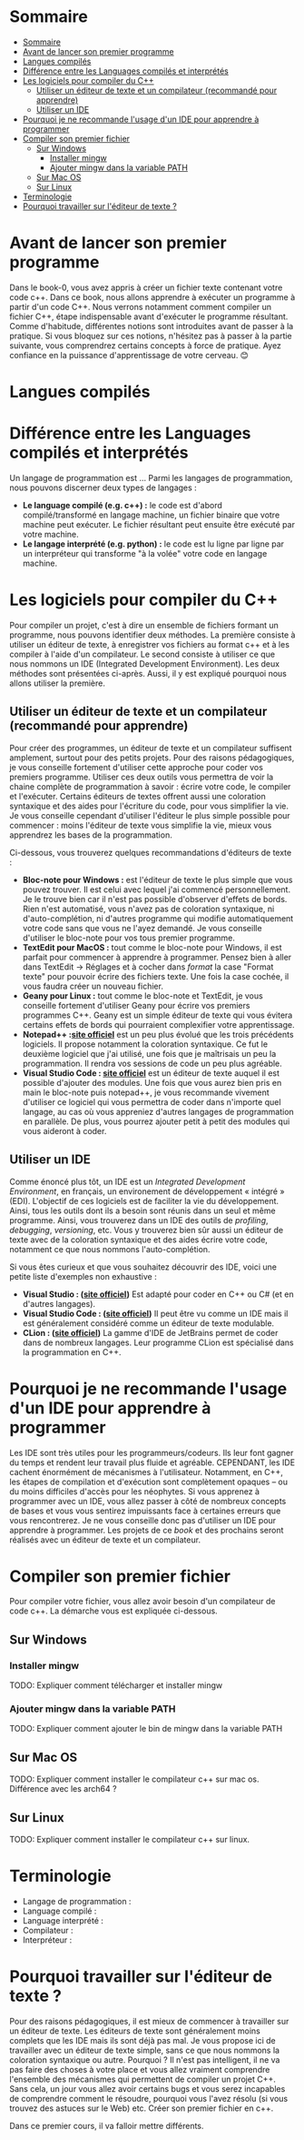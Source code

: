 # Sommaire 
- [Sommaire](#sommaire)
- [Avant de lancer son premier programme](#avant-de-lancer-son-premier-programme)
- [Langues compilés](#langues-compilés)
- [Différence entre les Languages compilés et interprétés](#différence-entre-les-languages-compilés-et-interprétés)
- [Les logiciels pour compiler du C++](#les-logiciels-pour-compiler-du-c)
  - [Utiliser un éditeur de texte et un compilateur (recommandé pour apprendre)](#utiliser-un-éditeur-de-texte-et-un-compilateur-recommandé-pour-apprendre)
  - [Utiliser un IDE](#utiliser-un-ide)
- [Pourquoi je ne recommande l'usage d'un IDE pour apprendre à programmer](#pourquoi-je-ne-recommande-lusage-dun-ide-pour-apprendre-à-programmer)
- [Compiler son premier fichier](#compiler-son-premier-fichier)
  - [Sur Windows](#sur-windows)
    - [Installer mingw](#installer-mingw)
    - [Ajouter mingw dans la variable PATH](#ajouter-mingw-dans-la-variable-path)
  - [Sur Mac OS](#sur-mac-os)
  - [Sur Linux](#sur-linux)
- [Terminologie](#terminologie)
- [Pourquoi travailler sur l'éditeur de texte ?](#pourquoi-travailler-sur-léditeur-de-texte-)


# Avant de lancer son premier programme
Dans le book-0, vous avez appris à créer un fichier texte contenant votre code c++. Dans ce book, nous allons apprendre à exécuter un programme à partir d'un code C++. Nous verrons notamment comment compiler un fichier C++, étape indispensable avant d'exécuter le programme résultant. Comme d'habitude, différentes notions sont introduites avant de passer à la pratique. Si vous bloquez sur ces notions, n'hésitez pas à passer à la partie suivante, vous comprendrez certains concepts à force de pratique. Ayez confiance en la puissance d'apprentissage de votre cerveau. 😊

# Langues compilés
# Différence entre les Languages compilés et interprétés
Un langage de programmation est ... Parmi les langages de programmation, nous pouvons discerner deux types de langages :
- **Le language compilé (e.g. c++) :** le code est d'abord compilé/transformé en langage machine, un fichier binaire que votre machine peut exécuter. Le fichier résultant peut ensuite être exécuté par votre machine.
- **Le langage interprété (e.g. python) :** le code est lu ligne par ligne par un interpréteur qui transforme "à la volée" votre code en langage machine.


# Les logiciels pour compiler du C++
Pour compiler un projet, c'est à dire un ensemble de fichiers formant un programme, nous pouvons identifier deux méthodes. La première consiste à utiliser un éditeur de texte, à enregistrer vos fichiers au format c++ et à les compiler à l'aide d'un compilateur. Le second consiste à utiliser ce que nous nommons un IDE (Integrated Development Environment). Les deux méthodes sont présentées ci-après. Aussi, il y est expliqué pourquoi nous allons utiliser la première.


## Utiliser un éditeur de texte et un compilateur (recommandé pour apprendre)
Pour créer des programmes, un éditeur de texte et un compilateur suffisent amplement, surtout pour des petits projets. Pour des raisons pédagogiques, je vous conseille fortement d'utiliser cette approche pour coder vos premiers programme. Utiliser ces deux outils vous permettra de voir la chaine complète de programmation à savoir : écrire votre code, le compiler et l'exécuter. Certains éditeurs de textes offrent aussi une coloration syntaxique et des aides pour l'écriture du code, pour vous simplifier la vie. Je vous conseille cependant d'utiliser l'éditeur le plus simple possible pour commencer : moins l'éditeur de texte vous simplifie la vie, mieux vous apprendrez les bases de la programmation. 

Ci-dessous, vous trouverez quelques recommandations d'éditeurs de texte : 
- **Bloc-note pour Windows :** est l'éditeur de texte le plus simple que vous pouvez trouver. Il est celui avec lequel j'ai commencé personnellement. Je le trouve bien car il n'est pas possible d'observer d'effets de bords. Rien n'est automatisé, vous n'avez pas de coloration syntaxique, ni d'auto-complétion, ni d'autres programme qui modifie automatiquement votre code sans que vous ne l'ayez demandé. Je vous conseille d'utiliser le bloc-note pour vos tous premier programme.  
- **TextEdit pour MacOS :** tout comme le bloc-note pour Windows, il est parfait pour commencer à apprendre à programmer. Pensez bien à aller dans TextEdit -> Réglages et à cocher dans *format* la case "Format texte" pour pouvoir écrire des fichiers texte. Une fois la case cochée, il vous faudra créer un nouveau fichier.
- **Geany pour Linux :** tout comme le bloc-note et TextEdit, je vous conseille fortement d'utiliser Geany pour écrire vos premiers programmes C++. Geany est un simple éditeur de texte qui vous évitera certains effets de bords qui pourraient complexifier votre apprentissage.
- **Notepad++ :[site officiel](https://notepad-plus-plus.org/downloads/)** est un peu plus évolué que les trois précédents logiciels. Il propose notamment la coloration syntaxique. Ce fut le deuxième logiciel que j'ai utilisé, une fois que je maîtrisais un peu la programmation. Il rendra vos sessions de code un peu plus agréable.  
- **Visual Studio Code : [site officiel](https://code.visualstudio.com)** est un éditeur de texte auquel il est possible d'ajouter des modules. Une fois que vous aurez bien pris en main le bloc-note puis notepad++, je vous recommande vivement d'utiliser ce logiciel qui vous permettra de coder dans n'importe quel langage, au cas où vous appreniez d'autres langages de programmation en parallèle. De plus, vous pourrez ajouter petit à petit des modules qui vous aideront à coder.
 



## Utiliser un IDE
Comme énoncé plus tôt, un IDE est un *Integrated Development Environment*, en français, un environement de développement « intégré » (EDI). L'objectif de ces logiciels est de faciliter la vie du développement. Ainsi, tous les outils dont ils a besoin sont réunis dans un seul et même programme. Ainsi, vous trouverez dans un IDE des outils de *profiling*, *debugging*, *versioning*, etc. Vous y trouverez bien sûr aussi un éditeur de texte avec de la coloration syntaxique et des aides écrire votre code, notamment ce que nous nommons l'auto-complétion.

Si vous êtes curieux et que vous souhaitez découvrir des IDE, voici une petite liste d'exemples non exhaustive :
- **Visual Studio : ([site officiel](https://visualstudio.microsoft.com/fr/))** Est adapté pour coder en C++ ou C# (et en d'autres langages). 
- **Visual Studio Code : ([site officiel](https://code.visualstudio.com))** Il peut être vu comme un IDE mais il est généralement considéré comme un éditeur de texte modulable. 
- **CLion : ([site officiel](https://www.jetbrains.com/fr-fr/clion/))** La gamme d'IDE de JetBrains permet de coder dans de nombreux langages. Leur programme CLion est spécialisé dans la programmation en C++. 


# Pourquoi je ne recommande l'usage d'un IDE pour apprendre à programmer
Les IDE sont très utiles pour les programmeurs/codeurs. Ils leur font gagner du temps et rendent leur travail plus fluide et agréable. CEPENDANT, les IDE cachent énormément de mécanismes à l'utilisateur. Notamment, en C++, les étapes de compilation et d'exécution sont complètement opaques – ou du moins difficiles d'accès pour les néophytes. Si vous apprenez à programmer avec un IDE, vous allez passer à côté de nombreux concepts de bases et vous vous sentirez impuissants face à certaines erreurs que vous rencontrerez. Je ne vous conseille donc pas d'utiliser un IDE pour apprendre à programmer. Les projets de ce *book* et des prochains seront réalisés avec un éditeur de texte et un compilateur.




# Compiler son premier fichier
Pour compiler votre fichier, vous allez avoir besoin d'un compilateur de code c++. La démarche vous est expliquée ci-dessous.

## Sur Windows
### Installer mingw
TODO: Expliquer comment télécharger et installer mingw
### Ajouter mingw dans la variable PATH
TODO: Expliquer comment ajouter le bin de mingw dans la variable PATH

## Sur Mac OS 
TODO: Expliquer comment installer le compilateur c++ sur mac os. Différence avec les arch64 ?

## Sur Linux 
TODO: Expliquer comment installer le compilateur c++ sur linux.


# Terminologie
- Langage de programmation : 
- Language compilé : 
- Language interprété : 
- Compilateur : 
- Interpréteur : 





# Pourquoi travailler sur l'éditeur de texte ?
Pour des raisons pédagogiques, il est mieux de commencer à travailler sur un éditeur de texte. Les éditeurs de texte sont généralement moins complets que les IDE mais ils sont déjà pas mal.
Je vous propose ici de travailler avec un éditeur de texte simple, sans ce que nous nommons la coloration syntaxique ou autre. Pourquoi ? Il n'est pas intelligent, il ne va pas faire des choses à votre place et vous allez vraiment comprendre l'ensemble des mécanismes qui permettent de compiler un projet C++. Sans cela, un jour vous allez avoir certains bugs et vous serez incapables de comprendre comment le résoudre, pourquoi vous l'avez résolu (si vous trouvez des astuces sur le Web) etc.
Créer son premier fichier en c++. 

Dans ce premier cours, il va falloir mettre différents.
